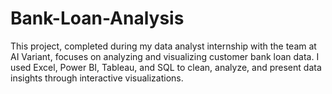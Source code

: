 # Bank-Loan-Analysis
This project, completed during my data analyst internship with the team at AI Variant, focuses on analyzing and visualizing customer bank loan data. I used Excel, Power BI, Tableau, and SQL to clean, analyze, and present data insights through interactive visualizations.
